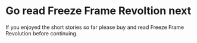 # Go read Freeze Frame Revoltion next

If you enjoyed the short stories so far please buy and read Freeze Frame Revolution before continuing.
